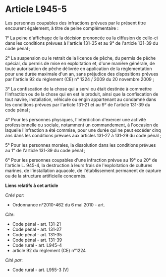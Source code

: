 # Article L945-5

Les personnes coupables des infractions prévues par le présent titre encourent également, à titre de peine complémentaire : 

1° La peine d'affichage de la décision prononcée ou la diffusion de celle-ci dans les conditions prévues à l'article 131-35
et au 9° de l'article 131-39 du code pénal ; 

2° La suspension ou le retrait de la licence de pêche, du permis de pêche spécial, du permis de mise en exploitation et,
d'une manière générale, de toute autorisation de pêche délivrée en application de la réglementation pour une durée maximale
d'un an, sans préjudice des dispositions prévues par l'article 92 du règlement (CE) n° 1224 / 2009 du 20 novembre 2009 ; 

3° La confiscation de la chose qui a servi ou était destinée à commettre l'infraction ou de la chose qui en est le produit,
ainsi que la confiscation de tout navire, installation, véhicule ou engin appartenant au condamné dans les conditions prévues
par l'article 131-21 et au 9° de l'article 131-39 du code pénal ; 

4° Pour les personnes physiques, l'interdiction d'exercer une activité professionnelle ou sociale, notamment un commandement,
à l'occasion de laquelle l'infraction a été commise, pour une durée qui ne peut excéder cinq ans dans les conditions prévues
aux articles 131-27 à 131-29 du code pénal ; 

5° Pour les personnes morales, la dissolution dans les conditions prévues au 1° de l'article 131-39 du code pénal ; 

6° Pour les personnes coupables d'une infraction prévue au 19° ou 20° de l'article L. 945-4, la destruction à leurs frais de
l'exploitation de cultures marines, de l'installation aquacole, de l'établissement permanent de capture ou de la structure
artificielle concernés.

**Liens relatifs à cet article**

_Créé par_:

  - Ordonnance n°2010-462 du 6 mai 2010 - art.

_Cite_:

  - Code pénal - art. 131-21
  - Code pénal - art. 131-27
  - Code pénal - art. 131-35
  - Code pénal - art. 131-39
  - Code rural - art. L945-4
  - article 92 du règlement (CE) n°1224

_Cité par_:

  - Code rural - art. L955-3 (V)
